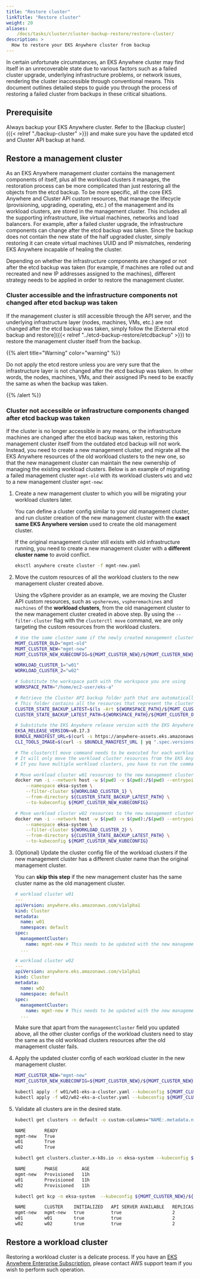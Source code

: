 ```yaml
---
title: "Restore cluster"
linkTitle: "Restore cluster"
weight: 20
aliases:
    /docs/tasks/cluster/cluster-backup-restore/restore-cluster/
description: >
  How to restore your EKS Anywhere cluster from backup
---
```


In certain unfortunate circumstances, an EKS Anywhere cluster may find itself in an unrecoverable state due to various factors such as a failed cluster upgrade, underlying infrastructure problems, or network issues, rendering the cluster inaccessible through conventional means. This document outlines detailed steps to guide you through the process of restoring a failed cluster from backups in these critical situations.

## Prerequisite

Always backup your EKS Anywhere cluster. Refer to the [Backup cluster]({{< relref "./backup-cluster" >}}) and make sure you have the updated etcd and Cluster API backup at hand.

## Restore a management cluster

As an EKS Anywhere management cluster contains the management components of itself, plus all the workload clusters it manages, the restoration process can be more complicated than just restoring all the objects from the etcd backup. To be more specific, all the core EKS Anywhere and Cluster API custom resources, that manage the lifecycle (provisioning, upgrading, operating, etc.) of the management and its workload clusters, are stored in the management cluster. This includes all the supporting infrastructure, like virtual machines, networks and load balancers. For example, after a failed cluster upgrade, the infrastructure components can change after the etcd backup was taken. Since the backup does not contain the new state of the half upgraded cluster, simply restoring it can create virtual machines UUID and IP mismatches, rendering EKS Anywhere incapable of healing the cluster.

Depending on whether the infrastructure components are changed or not after the etcd backup was taken (for example, if machines are rolled out and recreated and new IP addresses assigned to the machines), different strategy needs to be applied in order to restore the management cluster.

### Cluster accessible and the infrastructure components not changed after etcd backup was taken

If the management cluster is still accessible through the API server, and the underlying infrastructure layer (nodes, machines, VMs, etc.) are not changed after the etcd backup was taken, simply follow the [External etcd backup and restore]({{< relref "../etcd-backup-restore/etcdbackup" >}}) to restore the management cluster itself from the backup.

{{% alert title="Warning" color="warning" %}}

Do not apply the etcd restore unless you are very sure that the infrastructure layer is not changed after the etcd backup was taken. In other words, the nodes, machines, VMs, and their assigned IPs need to be exactly the same as when the backup was taken.

{{% /alert %}}

### Cluster not accessible or infrastructure components changed after etcd backup was taken

If the cluster is no longer accessible in any means, or the infrastructure machines are changed after the etcd backup was taken, restoring this management cluster itself from the outdated etcd backup will not work. Instead, you need to create a new management cluster, and migrate all the EKS Anywhere resources of the old workload clusters to the new one, so that the new management cluster can maintain the new ownership of managing the existing workload clusters. Below is an example of migrating a failed management cluster `mgmt-old` with its workload clusters `w01` and `w02` to a new management cluster `mgmt-new`:

1. Create a new management cluster to which you will be migrating your workload clusters later.

    You can define a cluster config similar to your old management cluster, and run cluster creation of the new management cluster with the **exact same EKS Anywhere version** used to create the old management cluster.

    If the original management cluster still exists with old infrastructure running, you need to create a new management cluster with a **different cluster name** to avoid conflict.

    ```sh
    eksctl anywhere create cluster -f mgmt-new.yaml
    ```

1. Move the custom resources of all the workload clusters to the new management cluster created above.

    Using the vSphere provider as an example, we are moving the Cluster API custom resources, such as `vpsherevms`, `vspheremachines` and `machines` of the **workload clusters**, from the old management cluster to the new management cluster created in above step. By using the `--filter-cluster` flag with the `clusterctl move` command, we are only targeting the custom resources from the workload clusters.


    ```bash
    # Use the same cluster name if the newly created management cluster has the same cluster name as the old one
    MGMT_CLUSTER_OLD="mgmt-old"
    MGMT_CLUSTER_NEW="mgmt-new"
    MGMT_CLUSTER_NEW_KUBECONFIG=${MGMT_CLUSTER_NEW}/${MGMT_CLUSTER_NEW}-eks-a-cluster.kubeconfig
    
    WORKLOAD_CLUSTER_1="w01"
    WORKLOAD_CLUSTER_2="w02"

    # Substitute the workspace path with the workspace you are using
    WORKSPACE_PATH="/home/ec2-user/eks-a"
    
    # Retrieve the Cluster API backup folder path that are automatically generated during the cluster upgrade
    # This folder contains all the resources that represent the cluster state of the old management cluster along with its workload clusters
    CLUSTER_STATE_BACKUP_LATEST=$(ls -Art ${WORKSPACE_PATH}/${MGMT_CLUSTER_OLD} | grep ${MGMT_CLUSTER_OLD}-backup | tail -1)
    CLUSTER_STATE_BACKUP_LATEST_PATH=${WORKSPACE_PATH}/${MGMT_CLUSTER_OLD}/${CLUSTER_STATE_BACKUP_LATEST}/

    # Substitute the EKS Anywhere release version with the EKS Anywhere version of the original management cluster
    EKSA_RELEASE_VERSION=v0.17.3
    BUNDLE_MANIFEST_URL=$(curl -s https://anywhere-assets.eks.amazonaws.com/releases/eks-a/manifest.yaml | yq ".spec.releases[] | select(.version==\"$EKSA_RELEASE_VERSION\").bundleManifestUrl")
    CLI_TOOLS_IMAGE=$(curl -s $BUNDLE_MANIFEST_URL | yq ".spec.versionsBundles[0].eksa.cliTools.uri")

    # The clusterctl move command needs to be executed for each workload cluster.
    # It will only move the workload cluster resources from the EKS Anywhere backup to the new management cluster.
    # If you have multiple workload clusters, you have to run the command for each cluster as shown below.

    # Move workload cluster w01 resources to the new management cluster mgmt-new
    docker run -i --network host -w $(pwd) -v $(pwd):/$(pwd) --entrypoint clusterctl ${CLI_TOOLS_IMAGE} move \
        --namespace eksa-system \
        --filter-cluster ${WORKLOAD_CLUSTER_1} \
        --from-directory ${CLUSTER_STATE_BACKUP_LATEST_PATH} \
        --to-kubeconfig ${MGMT_CLUSTER_NEW_KUBECONFIG}
    
    # Move workload cluster w02 resources to the new management cluster mgmt-new
    docker run -i --network host -w $(pwd) -v $(pwd):/$(pwd) --entrypoint clusterctl ${CLI_TOOLS_IMAGE} move \
        --namespace eksa-system \
        --filter-cluster ${WORKLOAD_CLUSTER_2} \
        --from-directory ${CLUSTER_STATE_BACKUP_LATEST_PATH} \
        --to-kubeconfig ${MGMT_CLUSTER_NEW_KUBECONFIG}
    ```

1. (Optional) Update the cluster config file of the workload clusters if the new management cluster has a different cluster name than the original management cluster.

    You can **skip this step** if the new management cluster has the same cluster name as the old management cluster.

    ```yaml
    # workload cluster w01
    ---
    apiVersion: anywhere.eks.amazonaws.com/v1alpha1
    kind: Cluster
    metadata:
      name: w01
      namespace: default
    spec:
      managementCluster:
        name: mgmt-new # This needs to be updated with the new management cluster name.
      ...
    ```

    ```yaml
    # workload cluster w02
    ---
    apiVersion: anywhere.eks.amazonaws.com/v1alpha1
    kind: Cluster
    metadata:
      name: w02
      namespace: default
    spec:
      managementCluster:
        name: mgmt-new # This needs to be updated with the new management cluster name.
      ...
    ```

    Make sure that apart from the `managementCluster` field you updated above, all the other cluster configs of the workload clusters need to stay the same as the old workload clusters resources after the old management cluster fails.

1. Apply the updated cluster config of each workload cluster in the new management cluster.

    ```bash
    MGMT_CLUSTER_NEW="mgmt-new"
    MGMT_CLUSTER_NEW_KUBECONFIG=${MGMT_CLUSTER_NEW}/${MGMT_CLUSTER_NEW}-eks-a-cluster.kubeconfig

    kubectl apply -f w01/w01-eks-a-cluster.yaml --kubeconfig ${MGMT_CLUSTER_NEW_KUBECONFIG}
    kubectl apply -f w02/w02-eks-a-cluster.yaml --kubeconfig ${MGMT_CLUSTER_NEW_KUBECONFIG}
    ```

1. Validate all clusters are in the desired state.

    ```bash
    kubectl get clusters -n default -o custom-columns="NAME:.metadata.name,READY:.status.conditions[?(@.type=='Ready')].status" --kubeconfig ${MGMT_CLUSTER_NEW}/${MGMT_CLUSTER_NEW}-eks-a-cluster.kubeconfig

    NAME       READY
    mgmt-new   True
    w01        True
    w02        True

    kubectl get clusters.cluster.x-k8s.io -n eksa-system --kubeconfig ${MGMT_CLUSTER_NEW}/${MGMT_CLUSTER_NEW}-eks-a-cluster.kubeconfig

    NAME       PHASE         AGE
    mgmt-new   Provisioned   11h   
    w01        Provisioned   11h   
    w02        Provisioned   11h 

    kubectl get kcp -n eksa-system  --kubeconfig ${MGMT_CLUSTER_NEW}/${MGMT_CLUSTER_NEW}-eks-a-cluster.kubeconfig

    NAME       CLUSTER    INITIALIZED   API SERVER AVAILABLE   REPLICAS   READY   UPDATED   UNAVAILABLE   AGE   VERSION
    mgmt-new   mgmt-new   true          true                   2          2       2                       11h   v1.27.1-eks-1-27-4
    w01        w01        true          true                   2          2       2                       11h   v1.27.1-eks-1-27-4
    w02        w02        true          true                   2          2       2                       11h   v1.27.1-eks-1-27-4
    ```

## Restore a workload cluster

Restoring a workload cluster is a delicate process. If you have an [EKS Anywhere Enterprise Subscription](https://aws.amazon.com/eks/eks-anywhere/pricing/), please contact AWS support team if you wish to perform such operation.